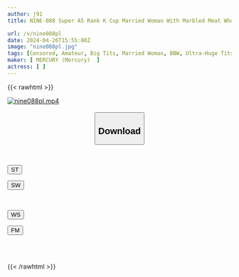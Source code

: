 ```yaml
---
author: j91
title: NINE-088 Super A5 Rank K Cup Married Woman With Marbled Meat Who Is So Frustrated That Her Video Was Leaked Due To Lack Of Sex. A Masterpiece Of Bota Mochi Is Born From The Shelf.

url: /v/nine088pl
date: 2024-04-26T15:55:00Z
image: "nine088pl.jpg"
tags: [Censored, Amateur, Big Tits, Married Woman, BBW, Ultra-Huge Tits	]
maker: [ MERCURY (Mercury)  ]
actress: [ ]
---
```



{{< rawhtml >}}

<div class="video" data-videoid="ReJwBOPz4GudPeB">
    <a href="javascript:;">
        <img src="/v/nine088pl/nine088pl.jpg" width="WIDTH" height="HEIGHT" alt="nine088pl.mp4" loading="lazy">
    </a>
</div>

<script type="text/javascript" src="https://j91.asia/asset/on-demand-st.js"></script>

<br>
  <link rel="stylesheet" href="https://j91.asia/asset/bs5.css">
  
  <center>
  <button class="btn btn-primary" type="button" data-bs-toggle="collapse" data-bs-target=".multi-collapse" aria-expanded="false" aria-controls="multiCollapseExample1 multiCollapseExample2"><h2>Download</h2></button></center>
</p>
<div class="row">
  <div class="col">
    <div class="collapse multi-collapse" id="multiCollapseExample1">
      <div class="card card-body">
	      	      <br>
<div class="buttons">  
<p><a href="https://streamtape.to/v/ReJwBOPz4GudPeB" target="_blank"><button class="btn-hover color-3"><i class="fa fa-download"></i> ST</button></a></p>
<p><a href="https://asnwish.com/6wm42qxs4v3x" target="_blank"><button class="btn-hover color-2"><i class="fa fa-download"></i> SW</button></a></p></div>
    </div>
  </div>
</div>
  <div class="col">
    <div class="collapse multi-collapse" id="multiCollapseExample2">
      <div class="card card-body">
	      <br>
<div class="buttons">
<p><a href="https://wolfstream.tv/2v91t026vj0w"><button class="btn-hover color-9"><i class="fa fa-download"></i> WS</button></a></p>
<p><a href="javascript:;"><button class="btn-hover color-8"><i class="fa fa-download"></i> FM</button></a></p></div>
<br><br>
      </div>
    </div>
  </div>
</div>

{{< /rawhtml >}}